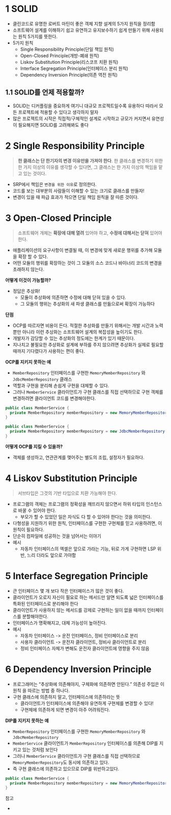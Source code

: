 # 1 SOLID

* 클린코드로 유명한 로버트 마틴이 좋은 객체 지향 설계의 5가지 원칙을 정리함
* 소프트웨어 설계를 이해하기 쉽고 유연하고 유지보수하기 쉽게 만들기 위해 사용되는 원칙 5가지를 뜻한다.
* 5가지 원칙
  * Single Responsibility Principle(단일 책임 원칙)
  * Open-Closed Principle(개방-폐쇄 원칙)
  * Liskov Substitution Principle(리스코프 치환 원칙)
  * Interface Segregation Principle(인터페이스 분리 원칙)
  * Dependency Inversion Principle(의존 역전 원칙)



## 1.1 SOLID를 언제 적용할까?

* SOLID는 디커플링을 중요하게 여기니 대규모 프로젝트일수록 유용하다 따라서 모든 프로젝트에 적용할 수 있다고 생각하지 말자
* 많은 프로젝트의 시작은 직접적/구체적인 설계로 시작하고 규모가 커지면서 유연성이 필요해지면 SOLID를 고려해봐도 좋다



# 2 Single Responsibility Principle

> **한 클래스는 단 한기자의 변경 이유만을 가져야 한다**. 한 클래스를 변경하기 위한 한 가지 이상의 이유를 생각할 수 있다면, 그 클래스는 한 가지 이상의 책임을 맡고 있는 것이다. 

* SRP에서 책임은 `변경을 위한 이유`로 정의한다.
* 코드를 보는 대부분의 사람들이 이해할 수 있는 크기로 클래스를 만들자!
* 변경이 있을 때 파급 효과가 적으면 단일 책임 원칙을 잘 따른 것이다.



# 3 Open-Closed Principle

> 소프트웨어 개체는 **확장에 대해 열려** 있어야 하고, **수정에 대해서는 닫혀** 있어야 한다.

* 애플리케이션의 요구사항이 변결될 때, 이 변경에 맞게 새로운 행위를 추가해 모듈을 확장 할 수 있다.
* 어떤 모듈의 행위를 확장하는 것이 그 모듈의 소스 코드나 바이너리 코드의 변경을 초래하지 않는다.



**어떻게 이것이 가능할까?**

* 정답은 추상화!
  * 모듈이 추상화에 의존하면 수정에 대해 닫혀 있을 수 있다.
  * 그 모듈의 행위는 추상화의 새 파생 클래스를 만듦으로써 확장이 가능하다



**단점**

* OCP를 따르자면 비용이 든다. 적절한 추상화를 만들기 위해서는 개발 시간과 노력뿐만 아니라 이런 추상화는 소프트웨어 설계의 복잡성을 높이기도 한다.
* 개발자가 감당할 수 있는 추상화의 정도에는 한계가 있기 때문이다.
* 지나치고 불필요한 추상화로 설계에 부하를 주지 않으려면 추상화가 실제로 필요할 때까지 기다렸다가 사용하는 편이 좋다.



**OCP를 지키지 못하는 예**

* `MemberRepository` 인터페이스를 구현한 `MemoryMemberRepository` 와 `JdbcMemberRepository` 클래스
* 역할과 구현을 분리해 손쉽게 구현을 대체할 수 있다.
* 그러나 `MemberService` 클라이언트가 구현 클래스를 직접 선택하므로 구현 객체를 변경하려면 클라이언트 코드를 변경해야한다.

```java
public class MemberService {
  private MemberRepository memberRepository = new MemoryMemberRepository();
}
```

```java
public class MemberService {
  private MemberRepository memberRepository = new JdbcMemberRepository();
}
```



**어떻게 OCP를 지킬 수 있을까?**

* 객체를 생성하고, 연관관계를 맺어주는 별도의 조립, 설정자가 필요하다.



# 4 Liskov Substitution Principle

> 서브타입은 그것의 기반 타입으로 치환 가능해야 한다.

* 프로그램의 객체는 프로그램의 정확성을 깨뜨리지 않으면서 하위 타입의 인스턴스로 바꿀 수 있어야 한다.
  * 부모가 할 수 있었던 일은 자식도 다 할 수 있어야 한다는 것을 의미한다.
* 다형성을 지원하기 위한 원칙, 인터페이스를 구현한 구현체를 믿고 사용하려면, 이 원칙이 필요하다.
* 단순히 컴파일에 성공하는 것을 넘어서는 이야기
* 예시
  * 자동차 인터페이스의 엑셀은 앞으로 가라는 기능, 뒤로 가게 구현하면 LSP 위반, 느리 더라도 앞으로 가야함



# 5 Interface Segregation Principle

* 큰 인터페이스 몇 개 보다 작은 인터페이스가 많은 것이 좋다.
* 클라이언트가 오로지 자신이 필요로 하는 메서드만 알면 되도록 넓은 인터페이스를 특화된 인터페이스로 분리해야 한다
* 클라이언트가 사용하지 않는 메서드를 강제로 구현하는 일이 없을 때까지 인터페이스를 분할해야한다.
* 인터페이스가 명확해지고, 대체 가능성이 높아진다.
* 예시
  * 자동차 인터페이스 -> 운전 인터페이스, 정비 인터페이스로 분리
  * 사용자 클라이언트 -> 운전자 클라이언트, 정비사 클라이언트로 분리
  * 정비 인터페이스 자체가 변해도 운전자 클라이언트에 영향을 주지 않음



# 6 Dependency Inversion Principle

* 프로그래머는 “추상화에 의존해야지, 구체화에 의존하면 안된다.” 의존성 주입은 이 원칙 을 따르는 방법 중 하나다.
* 구현 클래스에 의존하지 말고, 인터페이스에 의존하라는 뜻
  * 클라이언트가 인터페이스에 의존해야 유연하게 구현체를 변경할 수 있다! 
  * 구현체에 의존하게 되면 변경이 아주 어려워진다.



**DIP를 지키지 못하는 예**

* `MemberRepository` 인터페이스를 구현한 `MemoryMemberRepository` 와 `JdbcMemberRepository`
* `MemberService` 클라이언트가 `MemberRepository` 인터페이스를 의존해 DIP를 지키고 있는 것처럼 보인다
* 그러나 `MemberService` 클라이언트가 구현 클래스를 직접 선택하므로 `MemoryMemberRepository`도 동시에 의존하고 있다.
* 즉 구현 클래스에 의존하고 있으므로 DIP를 위반하고있다.

```java
public class MemberService {
  private MemberRepository memberRepository = new MemoryMemberRepository();
}
```



참고

- 
